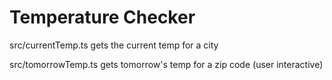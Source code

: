 # Temperature Checker


src/currentTemp.ts gets the current temp for a city

src/tomorrowTemp.ts gets tomorrow's temp for a zip code (user interactive)
